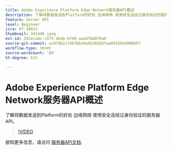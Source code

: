 ```yaml
---
title: Adobe Experience Platform Edge Network服务器API概述
description: 了解将数据发送到Platform的好处 边缘网络 使用安全且经过身份验证的服务器API。
feature: Server API
level: Beginner
jira: KT-10013
thumbnail: 341448.jpeg
exl-id: 282ecadc-c475-4b4b-bfd0-aaa4f8d8f0a8
source-git-commit: ac07d62cf4bfb6a9a8b383bbfae093304d008b5f
workflow-type: tm+mt
source-wordcount: '65'
ht-degree: 61%

---
```


# Adobe Experience Platform Edge Network服务器API概述

了解将数据发送到Platform的好处 边缘网络 使用安全且经过身份验证的服务器API。

>[!VIDEO](https://video.tv.adobe.com/v/341448?quality=12&learn=on)

欲知更多信息，请访问 [服务器API文档](https://experienceleague.adobe.com/docs/experience-platform/edge-network-server-api/overview.html?lang=zh-Hans).
